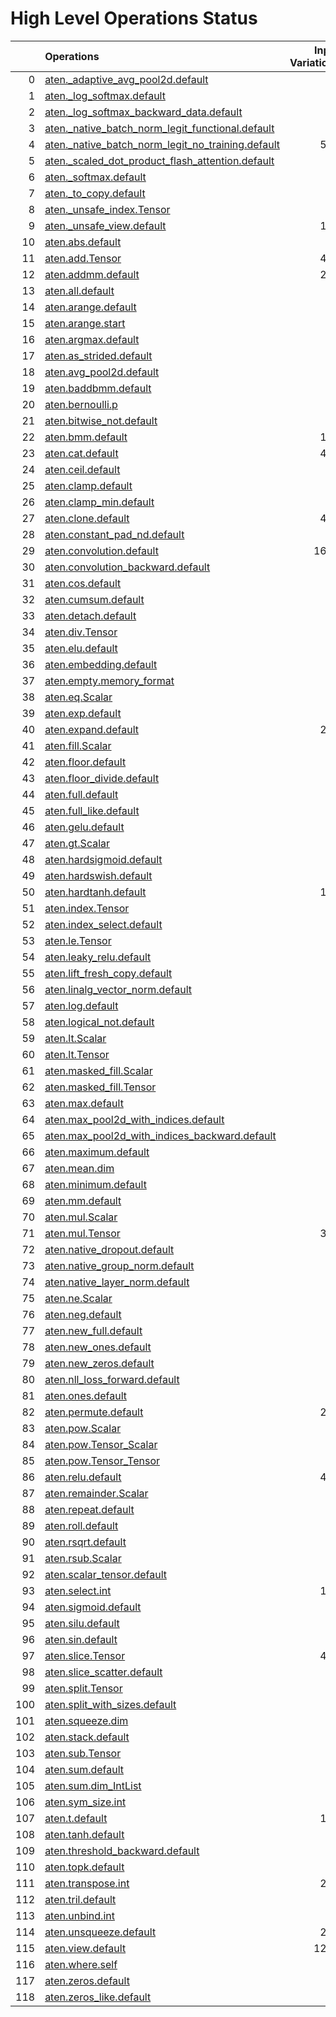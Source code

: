 # High Level Operations Status
|     | Operations                                                                                                           |   Input Variations |   Converted |   Removed |   Fallback | Completed   |   Generality Score |
|----:|:---------------------------------------------------------------------------------------------------------------------|-------------------:|------------:|----------:|-----------:|:------------|-------------------:|
|   0 | [aten._adaptive_avg_pool2d.default](operations/aten._adaptive_avg_pool2d.default.md)                                 |                  1 |           1 |         0 |          0 | ✅          |               1    |
|   1 | [aten._log_softmax.default](operations/aten._log_softmax.default.md)                                                 |                  2 |           2 |         0 |          0 | ✅          |               1    |
|   2 | [aten._log_softmax_backward_data.default](operations/aten._log_softmax_backward_data.default.md)                     |                  1 |           0 |         0 |          0 | ✘           |               0    |
|   3 | [aten._native_batch_norm_legit_functional.default](operations/aten._native_batch_norm_legit_functional.default.md)   |                 10 |           0 |         0 |          0 | ✘           |               0    |
|   4 | [aten._native_batch_norm_legit_no_training.default](operations/aten._native_batch_norm_legit_no_training.default.md) |                567 |           0 |         0 |          0 | ✘           |               0    |
|   5 | [aten._scaled_dot_product_flash_attention.default](operations/aten._scaled_dot_product_flash_attention.default.md)   |                 31 |           0 |         0 |          0 | ✘           |               0    |
|   6 | [aten._softmax.default](operations/aten._softmax.default.md)                                                         |                 87 |          45 |         0 |          0 | 🚧          |               0.52 |
|   7 | [aten._to_copy.default](operations/aten._to_copy.default.md)                                                         |                 92 |           0 |         6 |          0 | 🚧          |               0.07 |
|   8 | [aten._unsafe_index.Tensor](operations/aten._unsafe_index.Tensor.md)                                                 |                 37 |           0 |         0 |          0 | ✘           |               0    |
|   9 | [aten._unsafe_view.default](operations/aten._unsafe_view.default.md)                                                 |                124 |           0 |         0 |          0 | ✘           |               0    |
|  10 | [aten.abs.default](operations/aten.abs.default.md)                                                                   |                  2 |           2 |         0 |          0 | ✅          |               1    |
|  11 | [aten.add.Tensor](operations/aten.add.Tensor.md)                                                                     |                496 |         325 |         0 |          0 | 🚧          |               0.66 |
|  12 | [aten.addmm.default](operations/aten.addmm.default.md)                                                               |                294 |         250 |         0 |          0 | 🚧          |               0.85 |
|  13 | [aten.all.default](operations/aten.all.default.md)                                                                   |                  1 |           0 |         0 |          0 | ✘           |               0    |
|  14 | [aten.arange.default](operations/aten.arange.default.md)                                                             |                 40 |           0 |         0 |          0 | ✘           |               0    |
|  15 | [aten.arange.start](operations/aten.arange.start.md)                                                                 |                 25 |           0 |         0 |          0 | ✘           |               0    |
|  16 | [aten.argmax.default](operations/aten.argmax.default.md)                                                             |                  3 |           0 |         0 |          0 | ✘           |               0    |
|  17 | [aten.as_strided.default](operations/aten.as_strided.default.md)                                                     |                  2 |           0 |         0 |          0 | ✘           |               0    |
|  18 | [aten.avg_pool2d.default](operations/aten.avg_pool2d.default.md)                                                     |                 16 |           0 |         0 |          0 | ✘           |               0    |
|  19 | [aten.baddbmm.default](operations/aten.baddbmm.default.md)                                                           |                  3 |           1 |         0 |          0 | 🚧          |               0.33 |
|  20 | [aten.bernoulli.p](operations/aten.bernoulli.p.md)                                                                   |                  2 |           0 |         0 |          0 | ✘           |               0    |
|  21 | [aten.bitwise_not.default](operations/aten.bitwise_not.default.md)                                                   |                  1 |           0 |         0 |          0 | ✘           |               0    |
|  22 | [aten.bmm.default](operations/aten.bmm.default.md)                                                                   |                165 |          92 |         0 |          0 | 🚧          |               0.56 |
|  23 | [aten.cat.default](operations/aten.cat.default.md)                                                                   |                443 |           0 |         0 |          0 | ✘           |               0    |
|  24 | [aten.ceil.default](operations/aten.ceil.default.md)                                                                 |                 14 |           0 |         0 |          0 | ✘           |               0    |
|  25 | [aten.clamp.default](operations/aten.clamp.default.md)                                                               |                 54 |          43 |         0 |          0 | 🚧          |               0.8  |
|  26 | [aten.clamp_min.default](operations/aten.clamp_min.default.md)                                                       |                 10 |           0 |         0 |          0 | ✘           |               0    |
|  27 | [aten.clone.default](operations/aten.clone.default.md)                                                               |                430 |         344 |         0 |          0 | 🚧          |               0.8  |
|  28 | [aten.constant_pad_nd.default](operations/aten.constant_pad_nd.default.md)                                           |                 41 |          30 |         0 |          0 | 🚧          |               0.73 |
|  29 | [aten.convolution.default](operations/aten.convolution.default.md)                                                   |               1622 |           0 |         0 |          0 | ✘           |               0    |
|  30 | [aten.convolution_backward.default](operations/aten.convolution_backward.default.md)                                 |                  2 |           0 |         0 |          0 | ✘           |               0    |
|  31 | [aten.cos.default](operations/aten.cos.default.md)                                                                   |                  2 |           1 |         0 |          0 | 🚧          |               0.5  |
|  32 | [aten.cumsum.default](operations/aten.cumsum.default.md)                                                             |                 10 |           0 |         0 |          0 | ✘           |               0    |
|  33 | [aten.detach.default](operations/aten.detach.default.md)                                                             |                  5 |           0 |         0 |          0 | ✘           |               0    |
|  34 | [aten.div.Tensor](operations/aten.div.Tensor.md)                                                                     |                 96 |          39 |         0 |          0 | 🚧          |               0.41 |
|  35 | [aten.elu.default](operations/aten.elu.default.md)                                                                   |                  1 |           0 |         0 |          0 | ✘           |               0    |
|  36 | [aten.embedding.default](operations/aten.embedding.default.md)                                                       |                 75 |           5 |         0 |          0 | 🚧          |               0.07 |
|  37 | [aten.empty.memory_format](operations/aten.empty.memory_format.md)                                                   |                  2 |           0 |         0 |          0 | ✘           |               0    |
|  38 | [aten.eq.Scalar](operations/aten.eq.Scalar.md)                                                                       |                 13 |           3 |         0 |          0 | 🚧          |               0.23 |
|  39 | [aten.exp.default](operations/aten.exp.default.md)                                                                   |                 13 |          10 |         0 |          0 | 🚧          |               0.77 |
|  40 | [aten.expand.default](operations/aten.expand.default.md)                                                             |                276 |          16 |        13 |          0 | 🚧          |               0.11 |
|  41 | [aten.fill.Scalar](operations/aten.fill.Scalar.md)                                                                   |                  7 |           0 |         0 |          0 | ✘           |               0    |
|  42 | [aten.floor.default](operations/aten.floor.default.md)                                                               |                  2 |           0 |         0 |          0 | ✘           |               0    |
|  43 | [aten.floor_divide.default](operations/aten.floor_divide.default.md)                                                 |                  1 |           0 |         0 |          0 | ✘           |               0    |
|  44 | [aten.full.default](operations/aten.full.default.md)                                                                 |                  7 |           4 |         0 |          0 | 🚧          |               0.57 |
|  45 | [aten.full_like.default](operations/aten.full_like.default.md)                                                       |                  7 |           0 |         0 |          0 | ✘           |               0    |
|  46 | [aten.gelu.default](operations/aten.gelu.default.md)                                                                 |                 55 |          49 |         0 |          0 | 🚧          |               0.89 |
|  47 | [aten.gt.Scalar](operations/aten.gt.Scalar.md)                                                                       |                  3 |           0 |         0 |          0 | ✘           |               0    |
|  48 | [aten.hardsigmoid.default](operations/aten.hardsigmoid.default.md)                                                   |                 15 |           0 |         0 |          0 | ✘           |               0    |
|  49 | [aten.hardswish.default](operations/aten.hardswish.default.md)                                                       |                 27 |           0 |         0 |          0 | ✘           |               0    |
|  50 | [aten.hardtanh.default](operations/aten.hardtanh.default.md)                                                         |                112 |           0 |         0 |          0 | ✘           |               0    |
|  51 | [aten.index.Tensor](operations/aten.index.Tensor.md)                                                                 |                 24 |           0 |         0 |          0 | ✘           |               0    |
|  52 | [aten.index_select.default](operations/aten.index_select.default.md)                                                 |                  1 |           0 |         0 |          0 | ✘           |               0    |
|  53 | [aten.le.Tensor](operations/aten.le.Tensor.md)                                                                       |                  1 |           0 |         0 |          0 | ✘           |               0    |
|  54 | [aten.leaky_relu.default](operations/aten.leaky_relu.default.md)                                                     |                 19 |          13 |         0 |          0 | 🚧          |               0.68 |
|  55 | [aten.lift_fresh_copy.default](operations/aten.lift_fresh_copy.default.md)                                           |                  1 |           0 |         0 |          0 | ✘           |               0    |
|  56 | [aten.linalg_vector_norm.default](operations/aten.linalg_vector_norm.default.md)                                     |                 12 |           0 |         0 |          0 | ✘           |               0    |
|  57 | [aten.log.default](operations/aten.log.default.md)                                                                   |                  6 |           2 |         0 |          0 | 🚧          |               0.33 |
|  58 | [aten.logical_not.default](operations/aten.logical_not.default.md)                                                   |                  1 |           0 |         0 |          0 | ✘           |               0    |
|  59 | [aten.lt.Scalar](operations/aten.lt.Scalar.md)                                                                       |                  6 |           0 |         0 |          0 | ✘           |               0    |
|  60 | [aten.lt.Tensor](operations/aten.lt.Tensor.md)                                                                       |                  1 |           0 |         0 |          0 | ✘           |               0    |
|  61 | [aten.masked_fill.Scalar](operations/aten.masked_fill.Scalar.md)                                                     |                 26 |           0 |         0 |          0 | ✘           |               0    |
|  62 | [aten.masked_fill.Tensor](operations/aten.masked_fill.Tensor.md)                                                     |                  1 |           0 |         0 |          0 | ✘           |               0    |
|  63 | [aten.max.default](operations/aten.max.default.md)                                                                   |                  2 |           0 |         0 |          0 | ✘           |               0    |
|  64 | [aten.max_pool2d_with_indices.default](operations/aten.max_pool2d_with_indices.default.md)                           |                 45 |           0 |         0 |          0 | ✘           |               0    |
|  65 | [aten.max_pool2d_with_indices_backward.default](operations/aten.max_pool2d_with_indices_backward.default.md)         |                  1 |           0 |         0 |          0 | ✘           |               0    |
|  66 | [aten.maximum.default](operations/aten.maximum.default.md)                                                           |                  4 |           2 |         0 |          0 | 🚧          |               0.5  |
|  67 | [aten.mean.dim](operations/aten.mean.dim.md)                                                                         |                 87 |          84 |         0 |          0 | 🚧          |               0.97 |
|  68 | [aten.minimum.default](operations/aten.minimum.default.md)                                                           |                  6 |           2 |         0 |          0 | 🚧          |               0.33 |
|  69 | [aten.mm.default](operations/aten.mm.default.md)                                                                     |                 94 |          62 |         0 |          0 | 🚧          |               0.66 |
|  70 | [aten.mul.Scalar](operations/aten.mul.Scalar.md)                                                                     |                  2 |           0 |         0 |          0 | ✘           |               0    |
|  71 | [aten.mul.Tensor](operations/aten.mul.Tensor.md)                                                                     |                383 |         241 |         0 |          0 | 🚧          |               0.63 |
|  72 | [aten.native_dropout.default](operations/aten.native_dropout.default.md)                                             |                  7 |           0 |         0 |          0 | ✘           |               0    |
|  73 | [aten.native_group_norm.default](operations/aten.native_group_norm.default.md)                                       |                 23 |           0 |         0 |          0 | ✘           |               0    |
|  74 | [aten.native_layer_norm.default](operations/aten.native_layer_norm.default.md)                                       |                 86 |          77 |         0 |          0 | 🚧          |               0.9  |
|  75 | [aten.ne.Scalar](operations/aten.ne.Scalar.md)                                                                       |                  7 |           3 |         0 |          0 | 🚧          |               0.43 |
|  76 | [aten.neg.default](operations/aten.neg.default.md)                                                                   |                  8 |           0 |         0 |          0 | ✘           |               0    |
|  77 | [aten.new_full.default](operations/aten.new_full.default.md)                                                         |                  3 |           0 |         0 |          0 | ✘           |               0    |
|  78 | [aten.new_ones.default](operations/aten.new_ones.default.md)                                                         |                  6 |           0 |         0 |          0 | ✘           |               0    |
|  79 | [aten.new_zeros.default](operations/aten.new_zeros.default.md)                                                       |                 13 |           0 |         0 |          0 | ✘           |               0    |
|  80 | [aten.nll_loss_forward.default](operations/aten.nll_loss_forward.default.md)                                         |                  1 |           0 |         0 |          0 | ✘           |               0    |
|  81 | [aten.ones.default](operations/aten.ones.default.md)                                                                 |                 10 |           1 |         0 |          0 | 🚧          |               0.1  |
|  82 | [aten.permute.default](operations/aten.permute.default.md)                                                           |                240 |         189 |         0 |          0 | 🚧          |               0.79 |
|  83 | [aten.pow.Scalar](operations/aten.pow.Scalar.md)                                                                     |                  1 |           0 |         0 |          0 | ✘           |               0    |
|  84 | [aten.pow.Tensor_Scalar](operations/aten.pow.Tensor_Scalar.md)                                                       |                 24 |          12 |         0 |          0 | 🚧          |               0.5  |
|  85 | [aten.pow.Tensor_Tensor](operations/aten.pow.Tensor_Tensor.md)                                                       |                  1 |           0 |         0 |          0 | ✘           |               0    |
|  86 | [aten.relu.default](operations/aten.relu.default.md)                                                                 |                430 |         393 |         0 |          0 | 🚧          |               0.91 |
|  87 | [aten.remainder.Scalar](operations/aten.remainder.Scalar.md)                                                         |                  1 |           0 |         0 |          0 | ✘           |               0    |
|  88 | [aten.repeat.default](operations/aten.repeat.default.md)                                                             |                 15 |           8 |         1 |          0 | 🚧          |               0.6  |
|  89 | [aten.roll.default](operations/aten.roll.default.md)                                                                 |                 24 |           0 |         0 |          0 | ✘           |               0    |
|  90 | [aten.rsqrt.default](operations/aten.rsqrt.default.md)                                                               |                  9 |           2 |         0 |          0 | 🚧          |               0.22 |
|  91 | [aten.rsub.Scalar](operations/aten.rsub.Scalar.md)                                                                   |                 50 |          12 |         0 |          0 | 🚧          |               0.24 |
|  92 | [aten.scalar_tensor.default](operations/aten.scalar_tensor.default.md)                                               |                  1 |           0 |         0 |          0 | ✘           |               0    |
|  93 | [aten.select.int](operations/aten.select.int.md)                                                                     |                118 |           0 |         0 |          0 | ✘           |               0    |
|  94 | [aten.sigmoid.default](operations/aten.sigmoid.default.md)                                                           |                 57 |          53 |         0 |          0 | 🚧          |               0.93 |
|  95 | [aten.silu.default](operations/aten.silu.default.md)                                                                 |                 27 |          16 |         0 |          0 | 🚧          |               0.59 |
|  96 | [aten.sin.default](operations/aten.sin.default.md)                                                                   |                  2 |           1 |         0 |          0 | 🚧          |               0.5  |
|  97 | [aten.slice.Tensor](operations/aten.slice.Tensor.md)                                                                 |                474 |          26 |        22 |          0 | 🚧          |               0.1  |
|  98 | [aten.slice_scatter.default](operations/aten.slice_scatter.default.md)                                               |                 18 |           0 |         0 |          0 | ✘           |               0    |
|  99 | [aten.split.Tensor](operations/aten.split.Tensor.md)                                                                 |                 14 |           7 |         0 |          0 | 🚧          |               0.5  |
| 100 | [aten.split_with_sizes.default](operations/aten.split_with_sizes.default.md)                                         |                  6 |           0 |         0 |          0 | ✘           |               0    |
| 101 | [aten.squeeze.dim](operations/aten.squeeze.dim.md)                                                                   |                 11 |           1 |         0 |          0 | 🚧          |               0.09 |
| 102 | [aten.stack.default](operations/aten.stack.default.md)                                                               |                 29 |           0 |         0 |          0 | ✘           |               0    |
| 103 | [aten.sub.Tensor](operations/aten.sub.Tensor.md)                                                                     |                 81 |          55 |         0 |          0 | 🚧          |               0.68 |
| 104 | [aten.sum.default](operations/aten.sum.default.md)                                                                   |                  1 |           0 |         0 |          0 | ✘           |               0    |
| 105 | [aten.sum.dim_IntList](operations/aten.sum.dim_IntList.md)                                                           |                  4 |           0 |         0 |          0 | ✘           |               0    |
| 106 | [aten.sym_size.int](operations/aten.sym_size.int.md)                                                                 |                 10 |           0 |         0 |          0 | ✘           |               0    |
| 107 | [aten.t.default](operations/aten.t.default.md)                                                                       |                168 |         152 |         0 |          0 | 🚧          |               0.9  |
| 108 | [aten.tanh.default](operations/aten.tanh.default.md)                                                                 |                 18 |          10 |         0 |          0 | 🚧          |               0.56 |
| 109 | [aten.threshold_backward.default](operations/aten.threshold_backward.default.md)                                     |                  3 |           0 |         0 |          0 | ✘           |               0    |
| 110 | [aten.topk.default](operations/aten.topk.default.md)                                                                 |                  1 |           0 |         0 |          0 | ✘           |               0    |
| 111 | [aten.transpose.int](operations/aten.transpose.int.md)                                                               |                214 |         158 |         0 |          0 | 🚧          |               0.74 |
| 112 | [aten.tril.default](operations/aten.tril.default.md)                                                                 |                  1 |           0 |         0 |          0 | ✘           |               0    |
| 113 | [aten.unbind.int](operations/aten.unbind.int.md)                                                                     |                  3 |           0 |         0 |          0 | ✘           |               0    |
| 114 | [aten.unsqueeze.default](operations/aten.unsqueeze.default.md)                                                       |                211 |         102 |         0 |          0 | 🚧          |               0.48 |
| 115 | [aten.view.default](operations/aten.view.default.md)                                                                 |               1247 |         338 |         0 |        589 | 🚧          |               0.27 |
| 116 | [aten.where.self](operations/aten.where.self.md)                                                                     |                 15 |           2 |         0 |          0 | 🚧          |               0.13 |
| 117 | [aten.zeros.default](operations/aten.zeros.default.md)                                                               |                 14 |           0 |         0 |          0 | ✘           |               0    |
| 118 | [aten.zeros_like.default](operations/aten.zeros_like.default.md)                                                     |                  9 |           0 |         0 |          0 | ✘           |               0    |

